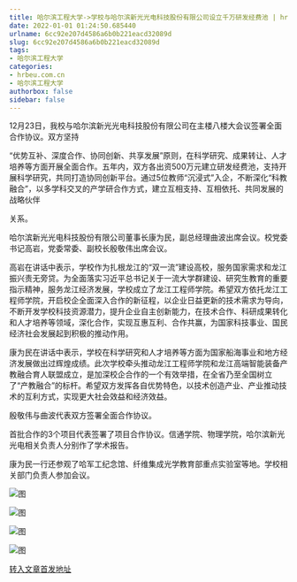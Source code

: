 ```yaml
---
title: 哈尔滨工程大学->学校与哈尔滨新光光电科技股份有限公司设立千万研发经费池 | hrbeu.com.cn
date: 2022-01-01 01:24:50.685440
urlname: 6cc92e207d4586a6b0b221eacd32089d
slug: 6cc92e207d4586a6b0b221eacd32089d
tags: 
- 哈尔滨工程大学
categories:
- hrbeu.com.cn
- 哈尔滨工程大学
authorbox: false
sidebar: false
---
```

12月23日，我校与哈尔滨新光光电科技股份有限公司在主楼八楼大会议签署全面合作协议。双方坚持

“优势互补、深度合作、协同创新、共享发展”原则，在科学研究、成果转让、人才培养等方面开展全面合作。五年内，双方各出资500万元建立研发经费池，支持开展科学研究，共同打造协同创新平台。通过5位教师“沉浸式”入企，不断深化“科教融合”，以多学科交叉的产学研合作方式，建立互相支持、互相依托、共同发展的战略伙伴
<!--more-->
关系。

哈尔滨新光光电科技股份有限公司董事长康为民，副总经理曲波出席会议。校党委书记高岩，党委常委、副校长殷敬伟出席会议。

高岩在讲话中表示，学校作为扎根龙江的“双一流”建设高校，服务国家需求和龙江振兴责无旁贷。为全面落实习近平总书记关于一流大学群建设、研究生教育的重要指示精神，服务龙江经济发展，学校成立了龙江工程师学院。希望双方依托龙江工程师学院，开启校企全面深入合作的新征程，以企业日益更新的技术需求为导向，不断开发学校科技资源潜力，提升企业自主创新能力，在技术合作、科研成果转化和人才培养等领域，深化合作，实现互惠互利、合作共赢，为国家科技事业、国民经济社会发展起到积极的推动作用。

康为民在讲话中表示，学校在科学研究和人才培养等方面为国家船海事业和地方经济发展做出过辉煌成绩。此次学校牵头推动龙江工程师学院和龙江高端智能装备产教融合育人联盟成立，是加深校企合作的一个有效举措，在全省乃至全国树立了“产教融合”的标杆。希望双方发挥各自优势特色，以技术创造产业、产业推动技术的互利方式，实现更大社会效益和经济效益。

殷敬伟与曲波代表双方签署全面合作协议。

首批合作的3个项目代表签署了项目合作协议。信通学院、物理学院，哈尔滨新光光电相关负责人分别作了学术报告。

康为民一行还参观了哈军工纪念馆、纤维集成光学教育部重点实验室等地。学校相关部门负责人参加会议。

![图](http://gongxue.cn/__local/9/22/90/660E8306E1A63F80934F597A6FB_9AFC6D01_1831C.jpg)

![图](http://gongxue.cn/__local/E/67/5A/81830E894790AE8ADBEB8341B20_5D7C522B_14153.jpg)

![图](http://gongxue.cn/__local/C/D3/BA/D5A1AFB7CCA12BC409B4E231030_85103AA9_1489F.jpg)

![图](http://gongxue.cn/__local/8/0A/27/9C0DA7EB98802282EA2040096E3_7BA95542_23427.jpg)

[转入文章首发地址](http://gongxue.cn/info/1141/69260.htm)
